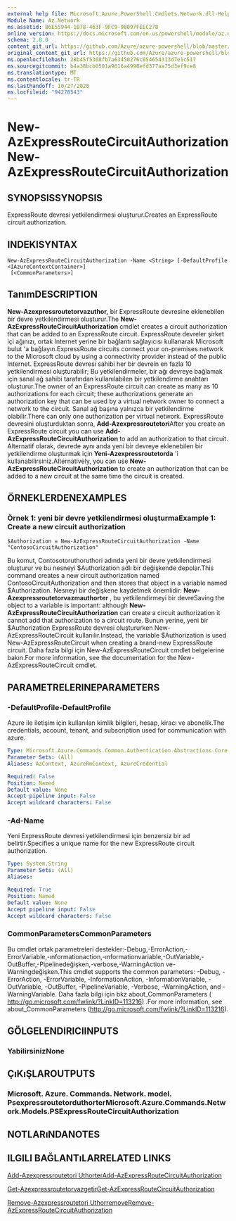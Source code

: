 ```yaml
---
external help file: Microsoft.Azure.PowerShell.Cmdlets.Network.dll-Help.xml
Module Name: Az.Network
ms.assetid: B6E55944-1B78-463F-9FC9-98097FEEC278
online version: https://docs.microsoft.com/en-us/powershell/module/az.network/new-azexpressroutecircuitauthorization
schema: 2.0.0
content_git_url: https://github.com/Azure/azure-powershell/blob/master/src/Network/Network/help/New-AzExpressRouteCircuitAuthorization.md
original_content_git_url: https://github.com/Azure/azure-powershell/blob/master/src/Network/Network/help/New-AzExpressRouteCircuitAuthorization.md
ms.openlocfilehash: 28b45f5368fb7a63450276c054654313d7e1c517
ms.sourcegitcommit: b4a38bcb0501a9016a4998efd377aa75d3ef9ce8
ms.translationtype: MT
ms.contentlocale: tr-TR
ms.lasthandoff: 10/27/2020
ms.locfileid: "94278543"
---
```

# <span data-ttu-id="a14ea-101">New-AzExpressRouteCircuitAuthorization</span><span class="sxs-lookup"><span data-stu-id="a14ea-101">New-AzExpressRouteCircuitAuthorization</span></span>

## <span data-ttu-id="a14ea-102">SYNOPSIS</span><span class="sxs-lookup"><span data-stu-id="a14ea-102">SYNOPSIS</span></span>
<span data-ttu-id="a14ea-103">ExpressRoute devresi yetkilendirmesi oluşturur.</span><span class="sxs-lookup"><span data-stu-id="a14ea-103">Creates an ExpressRoute circuit authorization.</span></span>

## <span data-ttu-id="a14ea-104">INDEKI</span><span class="sxs-lookup"><span data-stu-id="a14ea-104">SYNTAX</span></span>

```
New-AzExpressRouteCircuitAuthorization -Name <String> [-DefaultProfile <IAzureContextContainer>]
 [<CommonParameters>]
```

## <span data-ttu-id="a14ea-105">Tanım</span><span class="sxs-lookup"><span data-stu-id="a14ea-105">DESCRIPTION</span></span>
<span data-ttu-id="a14ea-106">**New-Azexpressroutetorvazuthor,** bir ExpressRoute devresine eklenebilen bir devre yetkilendirmesi oluşturur.</span><span class="sxs-lookup"><span data-stu-id="a14ea-106">The **New-AzExpressRouteCircuitAuthorization** cmdlet creates a circuit authorization that can be added to an ExpressRoute circuit.</span></span> <span data-ttu-id="a14ea-107">ExpressRoute devreler şirket içi ağınızı, ortak Internet yerine bir bağlantı sağlayıcısı kullanarak Microsoft bulut 'a bağlayın.</span><span class="sxs-lookup"><span data-stu-id="a14ea-107">ExpressRoute circuits connect your on-premises network to the Microsoft cloud by using a connectivity provider instead of the public Internet.</span></span> <span data-ttu-id="a14ea-108">ExpressRoute devresi sahibi her bir devrein en fazla 10 yetkilendirmesi oluşturabilir; Bu yetkilendirmeler, bir ağı devreye bağlamak için sanal ağ sahibi tarafından kullanılabilen bir yetkilendirme anahtarı oluşturur.</span><span class="sxs-lookup"><span data-stu-id="a14ea-108">The owner of an ExpressRoute circuit can create as many as 10 authorizations for each circuit; these authorizations generate an authorization key that can be used by a virtual network owner to connect a network to the circuit.</span></span> <span data-ttu-id="a14ea-109">Sanal ağ başına yalnızca bir yetkilendirme olabilir.</span><span class="sxs-lookup"><span data-stu-id="a14ea-109">There can only one authorization per virtual network.</span></span>
<span data-ttu-id="a14ea-110">ExpressRoute devresini oluşturduktan sonra, **Add-Azexpressroutetori**</span><span class="sxs-lookup"><span data-stu-id="a14ea-110">After you create an ExpressRoute circuit you can use **Add-AzExpressRouteCircuitAuthorization** to add an authorization to that circuit.</span></span>
<span data-ttu-id="a14ea-111">Alternatif olarak, devrede aynı anda yeni bir devreye eklenebilen bir yetkilendirme oluşturmak için **Yeni-Azexpressroutetorda** 'i kullanabilirsiniz.</span><span class="sxs-lookup"><span data-stu-id="a14ea-111">Alternatively, you can use **New-AzExpressRouteCircuitAuthorization** to create an authorization that can be added to a new circuit at the same time the circuit is created.</span></span>

## <span data-ttu-id="a14ea-112">ÖRNEKLERDEN</span><span class="sxs-lookup"><span data-stu-id="a14ea-112">EXAMPLES</span></span>

### <span data-ttu-id="a14ea-113">Örnek 1: yeni bir devre yetkilendirmesi oluşturma</span><span class="sxs-lookup"><span data-stu-id="a14ea-113">Example 1: Create a new circuit authorization</span></span>
```
$Authorization = New-AzExpressRouteCircuitAuthorization -Name "ContosoCircuitAuthorization"
```

<span data-ttu-id="a14ea-114">Bu komut, Contosotoruthoruthori adında yeni bir devre yetkilendirmesi oluşturur ve bu nesneyi $Authorization adlı bir değişkende depolar.</span><span class="sxs-lookup"><span data-stu-id="a14ea-114">This command creates a new circuit authorization named ContosoCircuitAuthorization and then stores that object in a variable named $Authorization.</span></span> <span data-ttu-id="a14ea-115">Nesneyi bir değişkene kaydetmek önemlidir: **New-Azexpressroutetorvazmauthorter** , bu yetkilendirmeyi bir devre</span><span class="sxs-lookup"><span data-stu-id="a14ea-115">Saving the object to a variable is important: although **New-AzExpressRouteCircuitAuthorization** can create a circuit authorization it cannot add that authorization to a circuit route.</span></span> <span data-ttu-id="a14ea-116">Bunun yerine, yeni bir $Authorization ExpressRoute devresi oluştururken New-AzExpressRouteCircuit kullanılır.</span><span class="sxs-lookup"><span data-stu-id="a14ea-116">Instead, the variable $Authorization is used New-AzExpressRouteCircuit when creating a brand-new ExpressRoute circuit.</span></span>
<span data-ttu-id="a14ea-117">Daha fazla bilgi için New-AzExpressRouteCircuit cmdlet belgelerine bakın.</span><span class="sxs-lookup"><span data-stu-id="a14ea-117">For more information, see the documentation for the New-AzExpressRouteCircuit cmdlet.</span></span>

## <span data-ttu-id="a14ea-118">PARAMETRELERINE</span><span class="sxs-lookup"><span data-stu-id="a14ea-118">PARAMETERS</span></span>

### <span data-ttu-id="a14ea-119">-DefaultProfile</span><span class="sxs-lookup"><span data-stu-id="a14ea-119">-DefaultProfile</span></span>
<span data-ttu-id="a14ea-120">Azure ile iletişim için kullanılan kimlik bilgileri, hesap, kiracı ve abonelik.</span><span class="sxs-lookup"><span data-stu-id="a14ea-120">The credentials, account, tenant, and subscription used for communication with azure.</span></span>

```yaml
Type: Microsoft.Azure.Commands.Common.Authentication.Abstractions.Core.IAzureContextContainer
Parameter Sets: (All)
Aliases: AzContext, AzureRmContext, AzureCredential

Required: False
Position: Named
Default value: None
Accept pipeline input: False
Accept wildcard characters: False
```

### <span data-ttu-id="a14ea-121">-Ad</span><span class="sxs-lookup"><span data-stu-id="a14ea-121">-Name</span></span>
<span data-ttu-id="a14ea-122">Yeni ExpressRoute devresi yetkilendirmesi için benzersiz bir ad belirtir.</span><span class="sxs-lookup"><span data-stu-id="a14ea-122">Specifies a unique name for the new ExpressRoute circuit authorization.</span></span>

```yaml
Type: System.String
Parameter Sets: (All)
Aliases:

Required: True
Position: Named
Default value: None
Accept pipeline input: False
Accept wildcard characters: False
```

### <span data-ttu-id="a14ea-123">CommonParameters</span><span class="sxs-lookup"><span data-stu-id="a14ea-123">CommonParameters</span></span>
<span data-ttu-id="a14ea-124">Bu cmdlet ortak parametreleri destekler:-Debug,-ErrorAction,-ErrorVariable,-ınformationaction,-ınformationvariable,-OutVariable,-OutBuffer,-Pipelinedeğişken,-verbose,-WarningAction ve-Warningdeğişken.</span><span class="sxs-lookup"><span data-stu-id="a14ea-124">This cmdlet supports the common parameters: -Debug, -ErrorAction, -ErrorVariable, -InformationAction, -InformationVariable, -OutVariable, -OutBuffer, -PipelineVariable, -Verbose, -WarningAction, and -WarningVariable.</span></span> <span data-ttu-id="a14ea-125">Daha fazla bilgi için bkz about_CommonParameters ( http://go.microsoft.com/fwlink/?LinkID=113216) .</span><span class="sxs-lookup"><span data-stu-id="a14ea-125">For more information, see about_CommonParameters (http://go.microsoft.com/fwlink/?LinkID=113216).</span></span>

## <span data-ttu-id="a14ea-126">GÖLGELENDIRICI</span><span class="sxs-lookup"><span data-stu-id="a14ea-126">INPUTS</span></span>

### <span data-ttu-id="a14ea-127">Yabilirsiniz</span><span class="sxs-lookup"><span data-stu-id="a14ea-127">None</span></span>

## <span data-ttu-id="a14ea-128">ÇıKıŞLAR</span><span class="sxs-lookup"><span data-stu-id="a14ea-128">OUTPUTS</span></span>

### <span data-ttu-id="a14ea-129">Microsoft. Azure. Commands. Network. model. Psexpressroutetorduthorter</span><span class="sxs-lookup"><span data-stu-id="a14ea-129">Microsoft.Azure.Commands.Network.Models.PSExpressRouteCircuitAuthorization</span></span>

## <span data-ttu-id="a14ea-130">NOTLARıNDA</span><span class="sxs-lookup"><span data-stu-id="a14ea-130">NOTES</span></span>

## <span data-ttu-id="a14ea-131">ILGILI BAĞLANTıLAR</span><span class="sxs-lookup"><span data-stu-id="a14ea-131">RELATED LINKS</span></span>

[<span data-ttu-id="a14ea-132">Add-Azexpressroutetori Uthorter</span><span class="sxs-lookup"><span data-stu-id="a14ea-132">Add-AzExpressRouteCircuitAuthorization</span></span>](./Add-AzExpressRouteCircuitAuthorization.md)

[<span data-ttu-id="a14ea-133">Get-Azexpressroutetorvazgetir</span><span class="sxs-lookup"><span data-stu-id="a14ea-133">Get-AzExpressRouteCircuitAuthorization</span></span>](./Get-AzExpressRouteCircuitAuthorization.md)

[<span data-ttu-id="a14ea-134">Remove-Azexpressroutetori Uthorremove</span><span class="sxs-lookup"><span data-stu-id="a14ea-134">Remove-AzExpressRouteCircuitAuthorization</span></span>](./Remove-AzExpressRouteCircuitAuthorization.md)

